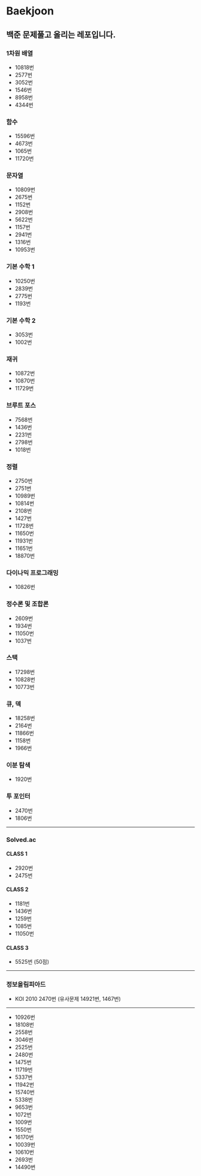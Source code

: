 # Baekjoon
## 백준 문제풀고 올리는 레포입니다.

### 1차원 배열
* 10818번
* 2577번
* 3052번
* 1546번
* 8958번
* 4344번
### 함수
* 15596번
* 4673번
* 1065번
* 11720번
### 문자열
* 10809번
* 2675번
* 1152번
* 2908번
* 5622번
* 1157번
* 2941번
* 1316번
* 10953번
### 기본 수학 1
* 10250번
* 2839번
* 2775번
* 1193번
### 기본 수학 2
* 3053번
* 1002번
### 재귀
* 10872번
* 10870번
* 11729번
### 브루트 포스
* 7568번
* 1436번
* 2231번
* 2798번
* 1018번
### 정렬
* 2750번
* 2751번
* 10989번
* 10814번
* 2108번
* 1427번
* 11728번
* 11650번
* 11931번
* 11651번
* 18870번
### 다이나믹 프로그래밍
* 10826번
### 정수론 및 조합론
* 2609번
* 1934번
* 11050번
* 1037번
### 스택
* 17298번
* 10828번
* 10773번
### 큐, 덱
* 18258번
* 2164번
* 11866번
* 1158번
* 1966번
### 이분 탐색
* 1920번
### 투 포인터
* 2470번
* 1806번
********************
### Solved.ac
#### CLASS 1
* 2920번
* 2475번
#### CLASS 2
* 1181번
* 1436번
* 1259번
* 1085번
* 11050번
#### CLASS 3
* 5525번 (50점)
********************
### 정보올림피아드
* KOI 2010 2470번 (유사문제 14921번, 1467번)
********************
* 10926번
* 18108번
* 2558번
* 3046번
* 2525번
* 2480번
* 1475번
* 11719번
* 5337번
* 11942번
* 15740번
* 5338번
* 9653번
* 1072번
* 1009번
* 1550번
* 16170번
* 10039번
* 10610번
* 2693번
* 14490번